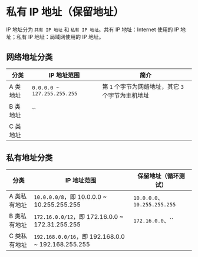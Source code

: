 # 私有 IP 地址（保留地址）

IP 地址分为 `共有 IP 地址` 和 `私有 IP 地址`。共有 IP 地址：Internet 使用的 IP 地址；私有 IP 地址：局域网使用的 IP 地址。

## 网络地址分类

| 分类     | IP 地址范围                 | 简介                                               |
| -------- | --------------------------- | -------------------------------------------------- |
| A 类地址 | `0.0.0.0 ~ 127.255.255.255` | 第 `1` 个字节为网络地址，其它 `3` 个字节为主机地址 |
| B 类地址 | ``                          |                                                    |
| C 类地址 |                             |                                                    |

## 私有地址分类

| 分类         | IP 地址范围                                        | 保留地址（循环测试）         |
| ------------ | -------------------------------------------------- | ---------------------------- |
| A 类私有地址 | `10.0.0.0/8`，即 10.0.0.0 ~ 10.255.255.255         | `10.0.0.0`、`10.255.255.255` |
| B 类私有地址 | `172.16.0.0/12`，即 172.16.0.0 ~ 172.31.255.255    | `172.16.0.0`、``             |
| C 类私有地址 | `192.168.0.0/16`，即 192.168.0.0 ~ 192.168.255.255 |                              |
